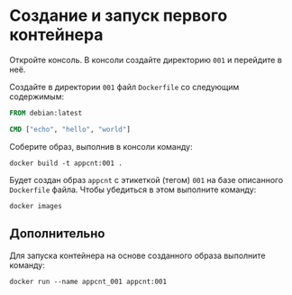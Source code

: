 # Создание и запуск первого контейнера

Откройте консоль. В консоли создайте директорию `001` и перейдите в неё.

Создайте  в директории `001` файл `Dockerfile` со следующим содержимым:

```dockerfile
FROM debian:latest

CMD ["echo", "hello", "world"]
```

Соберите образ, выполнив в консоли команду:

```shell
docker build -t appcnt:001 .
```

Будет создан образ `appcnt` с этикеткой (тегом) `001` на базе описанного `Dockerfile` файла. Чтобы убедиться в этом выполните команду:

```shell
docker images
```

## Дополнительно

Для запуска контейнера на основе созданного образа выполните команду:

```shell
docker run --name appcnt_001 appcnt:001
```
